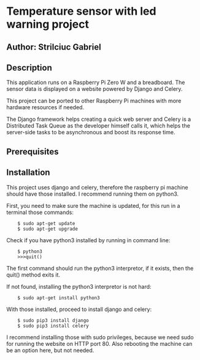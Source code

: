 # Temperature sensor with led warning project
## Author: Strilciuc Gabriel

## Description
This application runs on a Raspberry Pi Zero W and a breadboard. The sensor data is displayed on a website powered by Django and Celery.

This project can be ported to other Raspberry Pi machines with more hardware resources if needed. 

The Django framework helps creating a quick web server and Celery is a Distributed Task Queue as the developer himself calls it, which helps the server-side tasks to be asynchronous and boost its response time.

## Prerequisites




## Installation

This project uses django and celery, therefore the raspberry pi machine should have those installed. I recommend running them on python3. 

First, you need to make sure the machine is updated, for this run in a terminal those commands:
```
    $ sudo apt-get update
    $ sudo apt-get upgrade
```

Check if you have python3 installed by running in command line:
```
    $ python3
    >>>quit()
```

The first command should run the python3 interpretor, if it exists, then the quit() method exits it.

If not found, installing the python3 interpretor is not hard:
```
    $ sudo apt-get install python3
```

With those installed, proceed to install django and celery:
```
    $ sudo pip3 install django
    $ sudo pip3 install celery
```

I recommend installing those with sudo privileges, because we need sudo for running the website on HTTP port 80. Also rebooting the machine can be an option here, but not needed.

